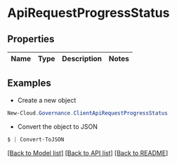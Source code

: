 # ApiRequestProgressStatus
## Properties

Name | Type | Description | Notes
------------ | ------------- | ------------- | -------------

## Examples

- Create a new object
```powershell
New-Cloud.Governance.ClientApiRequestProgressStatus 
```

- Convert the object to JSON
```powershell
$ | Convert-ToJSON
```


[[Back to Model list]](../README.md#documentation-for-models) [[Back to API list]](../README.md#documentation-for-api-endpoints) [[Back to README]](../README.md)

